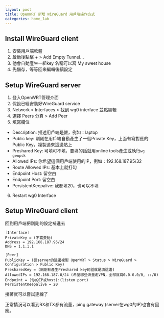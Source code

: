 ```yaml
---
layout: post
title: OpenWRT 新增 WireGuard 用戶端操作方式
categories: home_lab
---
```


## Install WireGuard client

1. 安裝用戶端軟體
2. 啟動後點擊 + > Add Empty Tunnel...
3. 他會自動產生一組key 名稱可以寫 My sweet house
4. 先儲存，等等回來編輯後續設定

## Setup WireGuard server

1. 登入OpenWRT管理介面
2. 假設已經安裝好WireGuard service
3. Network > Interfaces > 找到 wg0 interface 並點編輯
4. 選擇 Peers 分頁 > Add Peer
5. 填寫欄位
  - Description: 描述用戶端是誰，例如：laptop
  - Public key: 剛剛在用戶端自動產生了一個Private Key，上面有寫對應的Public Key，複製過來這邊貼上
  - Preshared Key: 可填可不填，要填的話就用online tools產生或執行`wg genpsk`
  - Allowed IPs: 你希望這個用戶端使用的IP，例如：192.168.187.95/32
  - Route Allowed IPs: 基本上就打勾
  - Endpoint Host: 留空白
  - Endpoint Port: 留空白
  - PersistentKeepalive: 我都填20，也可以不填
6. Restart wg0 Interface

## Setup WireGuard client

回到用戶端把剛剛的設定補進去

```
[Interface]
PrivateKey = (不需要動)
Address = 192.168.187.95/24
DNS = 1.1.1.1

[Peer]
PublicKey = (從server的這邊複製 OpenWRT > Status > WireGuard > Configuration > Public Key)
PresharedKey = (剛剛有產生Preshared key的話就是填這邊)
AllowedIPs = 192.168.187.0/24 (希望哪些流量走VPN，全部就寫0.0.0.0/0, ::/0)
Endpoint = (你的IP或host):(listen port)
PersistentKeepalive = 20
```

接著就可以嘗試連線了

正常情況可以看到RX和TX都有流量，ping gateway (server在wg0的IP)也會有回應。

